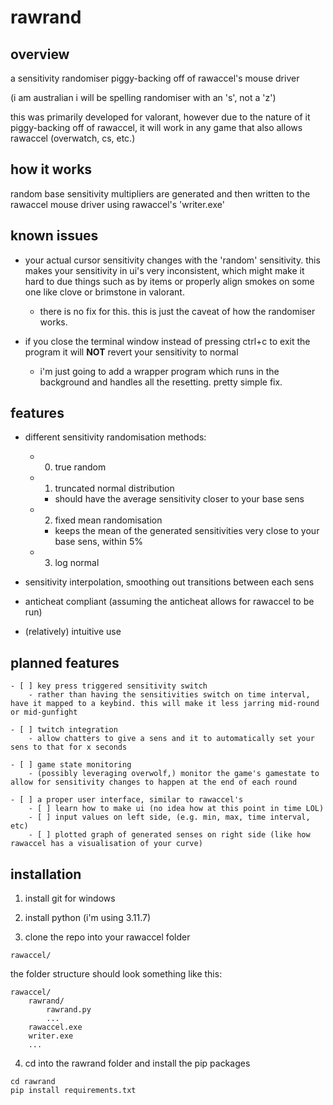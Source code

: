 # rawrand

## overview

a sensitivity randomiser piggy-backing off of rawaccel's mouse driver

(i am australian i will be spelling randomiser with an 's', not a 'z')

this was primarily developed for valorant, however due to the nature of it piggy-backing off of rawaccel, it will work in any game that also allows rawaccel (overwatch, cs, etc.)

## how it works

random base sensitivity multipliers are generated and then written to the rawaccel mouse driver using rawaccel's 'writer.exe'

## known issues

- your actual cursor sensitivity changes with the 'random' sensitivity. this makes your sensitivity in ui's very inconsistent, which might make it hard to due things such as by items or properly align smokes on some one like clove or brimstone in valorant.
    - there is no fix for this. this is just the caveat of how the randomiser works.

- if you close the terminal window instead of pressing ctrl+c to exit the program it will **NOT** revert your sensitivity to normal
    - i'm just going to add a wrapper program which runs in the background and handles all the resetting. pretty simple fix.

## features

- different sensitivity randomisation methods:

    - 0. true random

    - 1. truncated normal distribution
        - should have the average sensitivity closer to your base sens

    - 2. fixed mean randomisation
        - keeps the mean of the generated sensitivities very close to your base sens, within 5%

    - 3. log normal

- sensitivity interpolation, smoothing out transitions between each sens

- anticheat compliant (assuming the anticheat allows for rawaccel to be run)

- (relatively) intuitive use

## planned features

    - [ ] key press triggered sensitivity switch
        - rather than having the sensitivities switch on time interval, have it mapped to a keybind. this will make it less jarring mid-round or mid-gunfight

    - [ ] twitch integration
        - allow chatters to give a sens and it to automatically set your sens to that for x seconds

    - [ ] game state monitoring
        - (possibly leveraging overwolf,) monitor the game's gamestate to allow for sensitivity changes to happen at the end of each round

    - [ ] a proper user interface, similar to rawaccel's
        - [ ] learn how to make ui (no idea how at this point in time LOL)
        - [ ] input values on left side, (e.g. min, max, time interval, etc)
        - [ ] plotted graph of generated senses on right side (like how rawaccel has a visualisation of your curve)

## installation

1. install git for windows

2. install python (i'm using 3.11.7)

3. clone the repo into your rawaccel folder
```
rawaccel/
```

the folder structure should look something like this:

```
rawaccel/
    rawrand/
        rawrand.py
        ...
    rawaccel.exe
    writer.exe
    ...
```

4. cd into the rawrand folder and install the pip packages

```
cd rawrand
pip install requirements.txt
```
